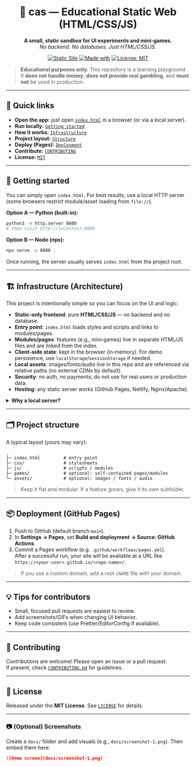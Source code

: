 <div align="center">

# 🧪 cas — Educational Static Web (HTML/CSS/JS)

**A small, static sandbox for UI experiments and mini‑games.**  
_No backend. No databases. Just HTML/CSS/JS._

[![Static Site](https://img.shields.io/badge/type-static_site-1f6feb)](#)
[![Made with](https://img.shields.io/badge/made_with-HTML%2FCSS%2FJS-0ea5e9)](#)
[![License: MIT](https://img.shields.io/badge/license-MIT-22c55e)](#license)

</div>

> **Educational purposes only.** This repository is a learning playground. It **does not handle money**, **does not provide real gambling**, and **must not** be used in production.

---

## 🔗 Quick links
- **Open the app:** just open [`index.html`](./index.html) in a browser (or via a local server).
- **Run locally:** [`Getting started`](#-getting-started)
- **How it works:** [`Infrastructure`](#-infrastructure-architecture)
- **Project layout:** [`Structure`](#-project-structure)
- **Deploy (Pages):** [`Deployment`](#-deployment-github-pages)
- **Contribute:** [`CONTRIBUTING`](#-contributing)
- **License:** [`MIT`](#-license)

---

## 🚀 Getting started

You can simply open `index.html`. For best results, use a local HTTP server (some browsers restrict module/asset loading from `file://`).

**Option A — Python (built‑in):**
```bash
python3 -m http.server 8080
# then visit http://localhost:8080
```

**Option B — Node (npx):**
```bash
npx serve -p 8080 .
```

Once running, the server usually serves `index.html` from the project root.

---

## 🏗️ Infrastructure (Architecture)

This project is intentionally simple so you can focus on the UI and logic:

- **Static‑only frontend**: pure **HTML/CSS/JS** — no backend and no database.
- **Entry point**: `index.html` loads styles and scripts and links to modules/pages.
- **Modules/pages**: features (e.g., mini‑games) live in separate HTML/JS files and are linked from the index.
- **Client‑side state**: kept in the browser (in‑memory). For demo persistence, use `localStorage`/`sessionStorage` if needed.
- **Local assets**: images/fonts/audio live in this repo and are referenced via relative paths (no external CDNs by default).
- **Security**: no auth, no payments; do not use for real users or production data.
- **Hosting**: any static server works (GitHub Pages, Netlify, Nginx/Apache).

<details>
<summary><strong>Why a local server?</strong></summary>

Some browsers block ES module imports or asset fetches when opened from `file://`.  
Running a local server (`http://localhost`) avoids these restrictions and mirrors real hosting.
</details>

---

## 🗂️ Project structure

A typical layout (yours may vary):

```
.
├─ index.html         # entry point
├─ css/               # stylesheets
├─ js/                # scripts / modules
├─ games/             # optional: self‑contained pages/modules
└─ assets/            # optional: images / fonts / audio
```

> Keep it flat and modular. If a feature grows, give it its own subfolder.

---

## 📦 Deployment (GitHub Pages)

1. Push to GitHub (default branch `main`).
2. In **Settings → Pages**, set **Build and deployment → Source: GitHub Actions**.
3. Commit a Pages workflow (e.g. `.github/workflows/pages.yml`).  
   After a successful run, your site will be available at a URL like  
   `https://<your-user>.github.io/<repo-name>/`.

> If you use a custom domain, add a root `CNAME` file with your domain.

---

## 💡 Tips for contributors
- Small, focused pull requests are easiest to review.
- Add screenshots/GIFs when changing UI behavior.
- Keep code consistent (use Prettier/EditorConfig if available).

---

## 🤝 Contributing

Contributions are welcome! Please open an issue or a pull request.  
If present, check [`CONTRIBUTING.md`](./CONTRIBUTING.md) for guidelines.

---

## 📝 License

<a id="license"></a>
Released under the **MIT License**. See [`LICENSE`](./LICENSE) for details.

---

### 📷 (Optional) Screenshots

Create a `docs/` folder and add visuals (e.g., `docs/screenshot-1.png`). Then embed them here:

```md
![Home screen](docs/screenshot-1.png)
```
